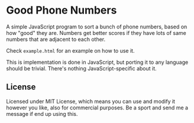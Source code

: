 Good Phone Numbers
==================

A simple JavaScript program to sort a bunch of phone numbers, based on how "good" they are. Numbers get better scores if they have lots of same numbers that are adjacent to each other.

Check `example.html` for an example on how to use it.

This is implementation is done in JavaScript, but porting it to any language should be trivial. There's nothing JavaScript-specific about it.

License
-------

Licensed under MIT License, which means you can use and modify it however you like, also for commercial purposes. Be a sport and send me a message if end up using this. 
